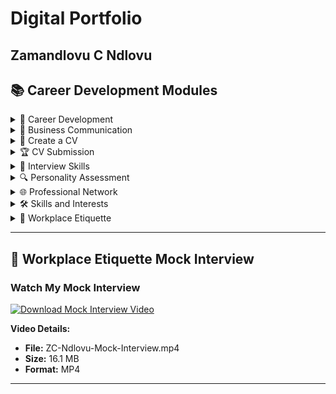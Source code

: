 # Digital Portfolio
## Zamandlovu C Ndlovu

## 📚 Career Development Modules

<details>
<summary>🎯 Career Development</summary>

![Career_Development](https://github.com/user-attachments/assets/499c5469-3cbf-48ad-af40-7ad8c0ef7575)

**Reflection**
- **S:** I participated in a Career Development course to understand how to grow and plan my professional future.
- **T:** I needed to learn how to take control of my career through goal-setting, planning, and reflection.
- **A:** I explored career planning methods, reflected on my own journey, and practiced setting realistic goals.
- **R:** I realized career growth is a continuous process and now feel empowered to take intentional steps toward my goals.
</details>

<details>
<summary>💬 Business Communication</summary>

![Business_Communication](https://github.com/user-attachments/assets/1822acd0-a716-4d0b-b58c-e6b5f3594c2b)

**Reflection**
- **S:** I studied business communication to improve my workplace professionalism.
- **T:** I needed to learn how to communicate clearly and respectfully in a formal environment.
- **A:** I practiced email writing, active listening, and giving presentations.
- **R:** I now understand how to present myself professionally and communicate effectively with colleagues and employers.
</details>

<details>
<summary>📄 Create a CV</summary>

![Create_CV](https://github.com/user-attachments/assets/8fb51087-baf0-406a-9ec0-f58d98125075)

**Reflection**
- **S:** I worked on building and improving my Curriculum Vitae.
- **T:** I needed to present my education, experience, and skills in a professional format.
- **A:** I organized my information, highlighted key achievements, and refined the structure of my CV.
- **R:** I created a strong, job-ready CV that showcases my qualifications and makes me more confident when applying for roles.
</details>

<details>
<summary>🏆 CV Submission</summary>

![Zamandlovu-C-NdlovuCV](https://github.com/user-attachments/assets/d9ddeb72-6a5c-4d6d-8bad-ade06692346d)

**Reflection**
- **S:** I completed a comprehensive "Create a CV" module as part of my Career Development Portfolio at Cape Peninsula University of Technology.
- **T:** I needed to understand how to structure a professional CV that accurately highlights my skills and experiences for opportunities in the ICT Application Development field.
- **A:** I engaged in interactive quizzes, received feedback, and revised my CV accordingly. I learned how to present my personal profile, educational background, and work experience in a professional format tailored to my career goals.
- **R:** I achieved a final mark of 100/100 and created a well-structured CV that clearly communicates my strengths to potential employers. This has increased my confidence in applying for internships and job opportunities.
</details>

<details>
<summary>🎤 Interview Skills</summary>

![Interview_Skills](https://github.com/user-attachments/assets/a483a53c-057c-4272-8b95-571ae8452ec6)

**Reflection**
- **S:** I participated in interview preparation exercises.
- **T:** I needed to learn how to confidently answer questions and present myself during job interviews.
- **A:** I practiced common interview questions, worked on body language, and received feedback.
- **R:** I improved my confidence and gained useful strategies to perform well in interviews.
</details>

<details>
<summary>🔍 Personality Assessment</summary>

![Personality_Assesment](https://github.com/user-attachments/assets/bba3707a-9df1-4be7-a85e-b15df60e9650)

**Reflection**
- **S:** I completed a personality assessment to better understand my behavior and work preferences.
- **T:** I wanted to discover how my personality type affects my communication, collaboration, and job fit.
- **A:** I reviewed the results and compared them to possible work environments and career roles.
- **R:** I learned that my caring, dependable, and responsible nature is a strength that suits service-oriented and team-based roles.
</details>

<details>
<summary>🌐 Professional Network</summary>

![Proffessional_Network](https://github.com/user-attachments/assets/d5d02f59-1411-4a64-97e1-48c42162a543)

**Reflection**
- **S:** I learned about the importance of networking in career growth.
- **T:** I needed to build connections that could support my development and open up job opportunities.
- **A:** I explored ways to create a professional network through communication, LinkedIn, and mentorship.
- **R:** I understand the value of relationships in career advancement and how to maintain them professionally.
</details>

<details>
<summary>🛠️ Skills and Interests</summary>

![Skills-and-Interest](https://github.com/user-attachments/assets/2b667b70-881b-4912-8a30-f0fd81860f7e)

**Reflection**
- **S:** I took part in sessions focused on identifying my personal skills and interests.
- **T:** I needed to understand how my strengths and passions align with different career paths.
- **A:** I completed assessments and reflected on both my hard and soft skills.
- **R:** I gained self-awareness and can now align my skills and interests with a suitable career direction.
</details>

<details>
<summary>💼 Workplace Etiquette</summary>

![WorkPlace_Etiquette](https://github.com/user-attachments/assets/58974484-d8d0-4927-90e4-20d647369b86)

**Reflection**
- **S:** I studied workplace behavior and etiquette.
- **T:** I needed to understand how to act professionally and respectfully in different work settings.
- **A:** I learned about time management, conflict resolution, and professional conduct.
- **R:** I feel prepared to behave responsibly and positively in any work environment.
</details>

---

## 🎥 Workplace Etiquette Mock Interview

### Watch My Mock Interview

[![Download Mock Interview Video](https://img.shields.io/badge/📹_Download_Mock_Interview_Video-16.1_MB_MP4-blue)](ZC-Ndlovu-Mock-Interview.mp4)

**Video Details:**
- **File:** ZC-Ndlovu-Mock-Interview.mp4
- **Size:** 16.1 MB
- **Format:** MP4

---

